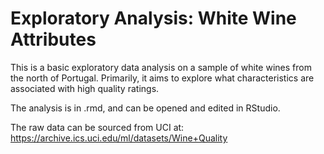 # Exploratory Analysis: White Wine Attributes

This is a basic exploratory data analysis on a sample of white wines from the north of Portugal. Primarily, it aims to explore what characteristics are associated with high quality ratings. 

The analysis is in .rmd, and can be opened and edited in RStudio. 

The raw data can be sourced from UCI at: https://archive.ics.uci.edu/ml/datasets/Wine+Quality

